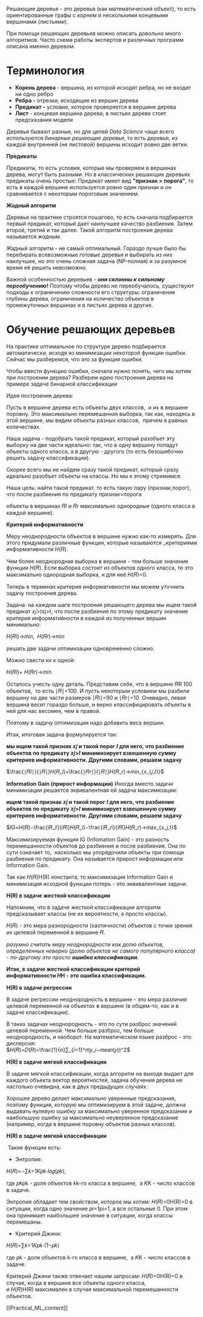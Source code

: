 
Решающие деревья - это деревья (как математический объект), то есть ориентированные графы с _корнем_ и несколькими концевыми вершинами (_листьями_).

При помощи решающих деревьев можно описать довольно много алгоритмов. Часто схема работы экспертов и различных программ описана именно деревом.

# **Терминология**

- **Корень дерева** - вершина, из которой исходят ребра, но не входит ни одно ребро
- **Ребра -** отрезки, исходящие из вершин дерева
- **Предикат -** условие, которое проверяется в вершине дерева
- **Лист** - концевая вершина дерева; в листьях дерева стоят предсказания модели

Деревья бывают разные, но для целей _Data Science_ чаще всего используются _бинарные решающие деревья_, то есть деревья, из каждой внутренней (не листовой) вершины исходит ровно две ветки.

**Предикаты**

Предикаты, то есть условия, которые мы проверяем в вершинах дерева, могут быть разными. Но в классических решающих деревьях предикаты очень простые: Предикат имеет вид **"признак > порога"**, то есть в каждой вершине используется ровно один признак и он сравнивается с некоторым пороговым значением.

**Жадный алгоритм**

Деревья на практике строятся пошагово, то есть сначала подбирается первый предикат, который дает наилучшее качество разбиения. Затем второй, третий и так далее. Такой алгоритм построения дерева называется _жадным_.

Жадный алгоритм - не самый оптимальный. Гораздо лучше было бы перебирать всевозможные готовые деревья и выбирать из них наилучшее, но это очень сложная задача (NP-полная) и за разумное время её решить невозможно.

Важной особенностью деревьев - **_они склонны к сильному переобучению!_**
Поэтому чтобы дерево не переобучалось, существуют подходы к ограничению сложности его структуры: ограничение глубины дерева, ограничения на количество объектов в промежуточных вершинах и в листьях дерева и другие.

# **Обучение решающих деревьев**

На практике оптимальное по структуре дерево подбирается автоматически, исходя из минимизации некоторой функции ошибки. Сейчас мы разберемся, что это за функция ошибки. 

Чтобы ввести функцию ошибки, сначала нужно понять, чего мы хотим при построении дерева? Разберем идею построения дерева на примере задаче бинарной классификации

Идея построения дерева:

Пусть в вершине дерева есть объекты двух классов,  и их в вершине поровну. Это максимально перемешанная выборка, так как, находясь в этой вершине, мы видим объекты разных классов,  причем в равных количествах.

Наша задача - подобрать такой предикат, который разобъет эту выборку на две части идеально: так, что в одну вершину попадут объекты одного класса, а в другую - другого (то есть безошибочно решить задачу классификации).

Скорее всего мы не найдем сразу такой предикат, который сразу идеально разобъет объекты на классы. Но мы к этому стремимся.

Наша цель: найти такой предикат, то есть такую пару (признак,порог), что после разбиения по предикату признак>порога

объекты в вершинах 𝑅𝑙​ и 𝑅𝑟 максимально однородные (одного класса в каждой вершине).

**Критерий информативности**

Меру неоднородности объектов в вершине нужно как-то измерять. Для этого придумали различные функции, которые называются _критериями информативности 𝐻(𝑅).

Чем более неоднородная выборка в вершине - тем больше значение функции 𝐻(𝑅). Если выборка состоит из объектов одного класса, то это максимально однородная выборка, и для неё 𝐻(𝑅)=0.

Теперь в терминах критерия информативности мы можем уточнить задачу построения дерева.

Задача: на каждом шаге построения решающего дерева мы ищем такой предикат 𝑥𝑗>𝑡xj​>t, что после разбиения по этому предикату значение критерия информативности в каждой из полученных вершин минимально:

𝐻(𝑅𝑙)→𝑚𝑖𝑛,  𝐻(𝑅𝑟)→𝑚𝑖𝑛

решать две задачи оптимизации одновременно сложно.

Можно свести их к одной:

𝐻(𝑅𝑙)+ 𝐻(𝑅𝑟)→𝑚𝑖𝑛.

Осталось учесть одну деталь. Представим себе, что в вершине 𝑅R 100 объектов,  то есть ∣𝑅∣=100. И пусть некоторым условием мы разбили вершину на две части размеров ∣𝑅𝑙∣=90 и ∣𝑅𝑟∣=10. Очевидно, левая вершина весит гораздо больше, и верно классифицировать объекты в ней для нас весомее, чем в правой. 

Поэтому в задачу оптимизации надо добавить веса вершин.

Итак, итоговая задача формулируется так:

**мы ищем такой признак 𝑥𝑗​ и такой порог 𝑡 для него, что разбиение объектов по предикату 𝑥𝑗>𝑡 минимизирует взвешенную сумму критериев информативности. Другими словами, решаем задачу**

$\frac{∣𝑅𝑙∣}{∣𝑅∣}𝐻(𝑅_𝑙)+\frac{∣𝑅𝑟∣}{∣𝑅∣}𝐻(𝑅_𝑟)→𝑚𝑖𝑛_{𝑥_{𝑗,𝑡}}$

**Information Gain (прирост информации)**
Иногда вместо задачи минимизации решается эквивалентная ей задача максимизации:

**ищем такой признак 𝑥𝑗​ и такой порог 𝑡 для него, что разбиение объектов по предикату 𝑥𝑗>𝑡 минимизирует взвешенную сумму критериев информативности. Другими словами, решаем задачу**

$𝐼𝐺=𝐻(𝑅)−\frac{∣𝑅_𝑙∣}{∣𝑅∣}𝐻(𝑅_𝑙)−\frac{∣𝑅_𝑟∣}{∣𝑅∣}𝐻(𝑅_𝑟)→𝑚𝑎𝑥_{𝑥_𝑗,𝑡}$

Максимизируемая функция IG (Infomation Gain) - это разность перемешанности объектов до разбиения и после разбиения. Она по сути означает то,  насколько мы упорядочили объекты при помощи разбиения по предикату. Она называется прирост информации или Information Gain.

Так как 𝐻(𝑅)H(R) константа, то максимизация Information Gain и минимизация исходной функции потерь - это эквивалентные задачи.

**H(R) в задаче жесткой классификации**

Напомним, что в задаче жесткой классификации алгоритм предсказывает классы (не их вероятности, а просто классы).

𝐻(𝑅) - это мера разнородности (хаотичности) объектов с точки зрения их целевой переменной в вершине 𝑅.

_разумно считать меру неоднородности как долю объектов, определенных неверно (долю объектов не самого популярного класса) - по-другому это просто **ошибка классификации**._

**Итак, в задаче жесткой классификации критерий информативности 𝐻H - это ошибка классификации.**

**H(R) в задаче регрессии**

В задаче регрессии неоднородность в вершине - это мера различия целевой переменной на объектах в вершине (в общем-то, как и в задаче классификации).

В таких задачах неоднородность - это по сути разброс значений целевой переменной. Чем больше разброс, тем больше неоднородность, и наоборот. На математическом языке разброс - это дисперсия:  
$𝐻(𝑅)=𝐷(𝑅)=\frac{1}{n}∑_{𝑖=1}^𝑛(𝑦_𝑖−𝑚𝑒𝑎𝑛(𝑦))^2$


**H(R) в задаче мягкой классификации**

В задаче мягкой классификации, когда алгоритм на выходе выдает для каждого объекта вектор вероятностей, задача обучения дерева не настолько очевидна, как в двух предыдущих случаях.

Хорошее дерево делает максимально уверенные предсказания, поэтому функция, которую мы оптимизируем в этой задаче, должна выдавать нулевую ошибку за максимально уверенное предсказание и наибольшую ошибку за максимально неуверенное предсказание (например, когда в вершине поровну объектов разных классов).

**H(R) в задаче мягкой классификации**

 Такие функции есть:

- Энтропия:

𝐻(𝑅)=−∑𝑘=1𝐾𝑝𝑘⋅𝑙𝑜𝑔(𝑝𝑘),

где 𝑝𝑘pk​ - доля объектов 𝑘k-го класса в вершине,  а 𝐾K - число классов в задаче.

Энтропия обладает тем свойством, которое мы хотим: 𝐻(𝑅)=0H(R)=0 в ситуации, когда одно значение 𝑝𝑖=1pi​=1, а все остальные 0. При этом она принимает наибольшее значение в ситуации, когда классы перемешаны.

- Критерий Джини:

𝐻(𝑅)=∑𝑘=1𝐾𝑝𝑘⋅(1−𝑝𝑘)

где 𝑝𝑘​ - доля объектов k-го класса в вершине,  а 𝐾K - число классов в задаче.

Критерий Джини также отвечает нашим запросам: 𝐻(𝑅)=0H(R)=0 в случае, когда в вершине все объекты одного класса, и 𝐻(𝑅)H(R) максимален в случае максимальной перемешанности объектов.



[[Practical_ML_content]]